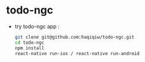 # todo-ngc

- try todo-ngc app :

   ```sh
   git clone git@github.com:haqiqiw/todo-ngc.git
   cd todo-ngc
   npm install
   react-native run-ios / react-native run-android

   ```
